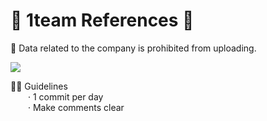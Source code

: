 # 💙 1team References 💙

💫 Data related to the company is prohibited from uploading.



<p align="">
<img src="https://github.com/heewooKim/1team/assets/57980857/1f76fa45-d243-4163-b335-cfb289f0a3fa">
</p>



🧜‍♂️ Guidelines
<br/>
&emsp;&emsp;· 1 commit per day
<br/>
&emsp;&emsp;· Make comments clear

